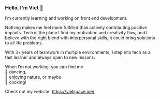 ### Hello, I'm Viet 👋

I’m currently learning and working on front end development.

Nothing makes me feel more fulfilled than actively contributing positive impacts. Tech is the place I find my motivation and creativity flow, and I believe with the right blend with interpersonal skills, it could bring solutions to all life problems.

With 3+ years of teamwork in multiple environments, I step into tech as a fast learner and always open to new lessons.

When I’m not working, you can find me <br>
:dancers: dancing, <br>
:palm_tree: enjoying nature, or maybe <br>
:ramen: cooking!

Check out my website: https://vietspace.me/
